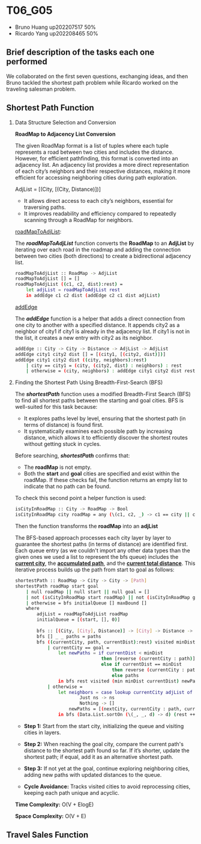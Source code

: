 # T06_G05
- Bruno Huang     up202207517     50%
- Ricardo Yang    up202208465     50%

## Brief description of the tasks each one performed

We collaborated on the first seven questions, exchanging ideas, and then Bruno tackled the shortest path problem while Ricardo worked on the traveling salesman problem.

## Shortest Path Function

1. Data Structure Selection and Conversion

    **RoadMap to Adjacency List Conversion**

    The given RoadMap format is a list of tuples where each tuple represents a road between two cities and includes the distance. However, for efficient pathfinding, this format is converted into an adjacency list. An adjacency list provides a more direct representation of each city’s neighbors and their respective distances, making it more efficient for accessing neighboring cities during path exploration.

    AdjList = [(City, [(City, Distance)])]
    - It allows direct access to each city’s neighbors, essential for traversing paths.
    - It improves readability and efficiency compared to repeatedly scanning through a RoadMap for neighbors.

    <ins>roadMapToAdjList</ins>:
    
    The ***roadMapToAdjList*** function converts the **RoadMap** to an **AdjList** by iterating over each road in the roadmap and adding the connection between two cities (both directions) to create a bidirectional adjacency list.

    ```bash
    roadMapToAdjList :: RoadMap -> AdjList
    roadMapToAdjList [] = []
    roadMapToAdjList ((c1, c2, dist):rest) = 
        let adjList = roadMapToAdjList rest
        in addEdge c1 c2 dist (addEdge c2 c1 dist adjList)
    ```

    <ins>addEdge</ins>

    The ***addEdge*** function is a helper that adds a direct connection from one city to another with a specified distance. It appends city2 as a neighbor of city1 if city1 is already in the adjacency list. If city1 is not in the list, it creates a new entry with city2 as its neighbor.

    ```bash
    addEdge :: City -> City -> Distance -> AdjList -> AdjList
    addEdge city1 city2 dist [] = [(city1, [(city2, dist)])]
    addEdge city1 city2 dist ((city, neighbors):rest)
        | city == city1 = (city, (city2, dist) : neighbors) : rest
        | otherwise = (city, neighbors) : addEdge city1 city2 dist rest 
    ```

2. Finding the Shortest Path Using Breadth-First-Search (BFS)

    The ***shortestPath*** function uses a modified Breadth-First Search (BFS) to find all shortest paths between the starting and goal cities. BFS is well-suited for this task because:

    - It explores paths level by level, ensuring that the shortest path (in terms of  distance) is found first.
    - It systematically examines each possible path by increasing distance, which allows  it to efficiently discover the shortest routes without getting stuck in cycles.

    Before searching, ***shortestPath*** confirms that:

    - The **roadMap** is not empty.
    - Both the **start** and **goal** cities are specified and exist within the roadMap. If these checks fail, the function returns an empty list to indicate that no path can be found.

    To check this second point a helper function is used:

    ```bash
    isCityInRoadMap :: City -> RoadMap -> Bool
    isCityInRoadMap city roadMap = any (\(c1, c2, _) -> c1 == city || c2 == city) roadMap
    ```

    Then the function transforms the **roadMap** into an **adjList**

    The BFS-based approach processes each city layer by layer to guarantee the shortest paths (in terms of distance) are identified first. Each queue entry (as we couldn't import any other data types than the given ones we used a list to represent the bfs queue) includes the **<ins>current city</ins>**, the **<ins>accumulated path</ins>**, and the **<ins>current total distance</ins>**. This iterative process builds up the path from start to goal as follows:

    ```bash
    shortestPath :: RoadMap -> City -> City -> [Path]
    shortestPath roadMap start goal
        | null roadMap || null start || null goal = []
        | not (isCityInRoadMap start roadMap) || not (isCityInRoadMap goal roadMap) = []
        | otherwise = bfs initialQueue [] maxBound []
        where
            adjList = roadMapToAdjList roadMap
            initialQueue = [(start, [], 0)]
            
            bfs :: [(City, [City], Distance)] -> [City] -> Distance -> [Path] -> [Path]
            bfs [] _ _ paths = paths
            bfs ((currentCity, path, currentDist):rest) visited minDist paths
                | currentCity == goal =
                    let newPaths = if currentDist < minDist
                                    then [reverse (currentCity : path)]
                                    else if currentDist == minDist
                                        then reverse (currentCity : path) : paths
                                        else paths
                    in bfs rest visited (min minDist currentDist) newPaths
                | otherwise =
                    let neighbors = case lookup currentCity adjList of
                            Just ns -> ns
                            Nothing -> []
                        newPaths = [(nextCity, currentCity : path, currentDist + dist) | (nextCity, dist) <- neighbors, not (nextCity `elem` visited)]
                    in bfs (Data.List.sortOn (\(_, _, d) -> d) (rest ++ newPaths)) (currentCity : visited) minDist paths
    ```
    
    - **Step 1:** Start from the start city, initializing the queue and visiting cities in layers.

    - **Step 2:** When reaching the goal city, compare the current path's distance to the shortest path found so far. If it’s shorter, update the shortest path; if equal, add it as an alternative shortest path.

    - **Step 3:** If not yet at the goal, continue exploring neighboring cities, adding new paths with updated distances to the queue.

    - **Cycle Avoidance:** Tracks visited cities to avoid reprocessing cities, keeping each path unique and acyclic.

    **Time Complexity:** O(V + ElogE)

    **Space Complexity:** O(V + E)

## Travel Sales Function